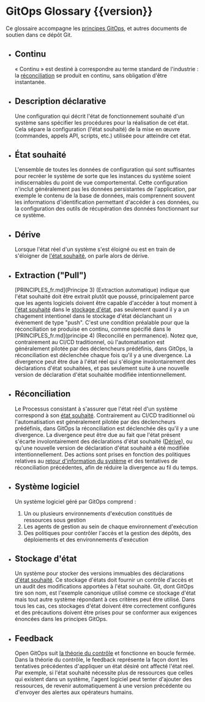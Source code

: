 # GitOps Glossary {{version}}

Ce glossaire accompagne les [principes GitOps](./PRINCIPLES_fr.md), et autres documents de soutien dans ce dépôt Git.

- ## Continu

    « Continu » est destiné à correspondre au terme standard de l'industrie : la [réconciliation](#reconciliation) se produit en continu, sans obligation d'être instantanée.

- ## Description déclarative

    Une configuration qui décrit l'état de fonctionnement souhaité d'un système sans spécifier les procédures pour la réalisation de cet état. Cela sépare la configuration (l'état souhaité) de la mise en œuvre (commandes, appels API, scripts, etc.) utilisée pour atteindre cet état.

- ## État souhaité

    L'ensemble de toutes les données de configuration qui sont suffisantes pour recréer le système de sorte que les instances du système soient indiscernables du point de vue comportemental. 
    Cette configuration n'inclut généralement pas les données persistantes de l'application, par exemple le contenu de la base de données, mais comprennent souvent les informations d'identification permettant d'accéder à ces données, ou la configuration des outils de récupération des données fonctionnant sur ce système.

- ## Dérive

    Lorsque l'état réel d'un système s'est éloigné ou est en train de s'éloigner de [l'état souhaité](#etat-souhaite), on parle alors de dérive.

- ## Extraction ("Pull")

    [PRINCIPLES_fr.md](Principe 3) (Extraction automatique) indique que l'état souhaité doit être extrait plutôt que poussé, principalement parce que les agents logiciels doivent être capable d'accéder à tout moment à [l'état souhaité](#etat-souhaite) dans le [stockage d'état](#stockage-d-etat), pas seulement quand il y a un chagement intentionel dans le stockage d'état déclanchant un évėnement de type "push". C'est une condition préalable pour que la réconciliation se produise en continu, comme spécifié dans le [PRINCIPLES_fr.md](principe 4) (Reconcilié en permanence). Notez que, contrairement au CI/CD traditionnel, où l'automatisation est généralement pilotée par des déclencheurs prédéfinis, dans GitOps, la réconciliation est déclenchée chaque fois qu'il y a une divergence. La divergence peut être due à l'état réel qui s'éloigne involontairement des déclarations d'état souhaitées, et pas seulement suite à une nouvelle version de déclaration d'état souhaitée modifiée intentionnellement.
  
- ## Réconciliation

    Le Processus consistant à s'assurer que l'état réel d'un système correspond à son [état souhaité](#etat-souhaite).
    Contrairement au CI/CD traditionnel où l'automatisation est généralement pilotée par des déclencheurs prédéfinis, dans GitOps la réconciliation est déclenchée dès qu'il y a une divergence. La divergence peut être due au fait que l'état présent s'écarte involontairement des déclarations d'état souhaité ([Dérive](#derive)), ou qu'une nouvelle version de déclaration d'état souhaité a été modifiée intentionnellement. 
    Des actions sont prises en fonction des politiques relatives au [retour d'information du système](#feedback) et des tentatives de réconciliation précédentes, afin de réduire la divergence au fil du temps.

- ## Système logiciel

    Un système logiciel géré par GitOps comprend :

    1. Un ou plusieurs environnements d'exécution constitués de ressources sous gestion
    2. Les agents de gestion au sein de chaque environnement d'exécution
    3. Des politiques pour contrôler l'accès et la gestion des dépôts, des déploiements et des environnements d'exécution

- ## Stockage d'état

    Un système pour stocker des versions immuables des déclarations [d'état souhaité](#etat-souhaite). Ce stockage d'états doit fournir un contrôle d'accès et un audit des modifications apportées à l'état souhaité. Git, dont GitOps tire son nom, est l'exemple canonique utilisé comme ce stockage d'état mais tout autre système répondant à ces critères peut être utilisé. Dans tous les cas, ces stockages d'état doivent être correctement configurés et des précautions doivent être prises pour se conformer aux exigences énoncées dans les principes GitOps.

- ## Feedback

    Open GitOps suit [la théorie du contrôle](https://fr.wikipedia.org/wiki/Th%C3%A9orie_du_contr%C3%B4le) et fonctionne en boucle fermée. Dans la théorie du contrôle, le feedback représente la façon dont les tentatives précédentes d'appliquer un état désiré ont affecté l'état réel. Par exemple, si l'état souhaité nécessite plus de ressources que celles qui existent dans un système, l'agent logiciel peut tenter d'ajouter des ressources, de revenir automatiquement à une version précédente ou d'envoyer des alertes aux opérateurs humains.
